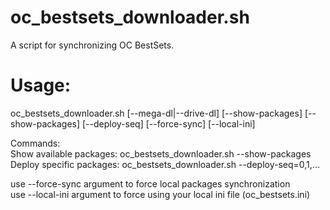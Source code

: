 oc_bestsets_downloader.sh
=================
A script for synchronizing OC BestSets.

Usage:
======
oc_bestsets_downloader.sh [--mega-dl|--drive-dl] [--show-packages] [--show-packages] [--deploy-seq] [--force-sync] [--local-ini]

Commands:<br/>
Show available packages: oc_bestsets_downloader.sh --show-packages<br/>
Deploy specific packages: oc_bestsets_downloader.sh --deploy-seq=0,1,...<br/>

use --force-sync argument to force local packages synchronization<br/>
use --local-ini argument to force using your local ini file (oc_bestsets.ini)<br/>


